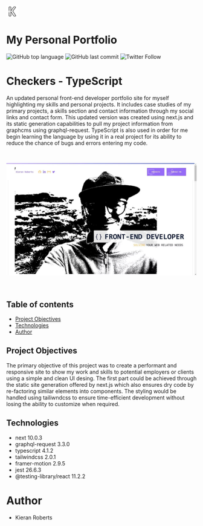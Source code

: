 ![portfolio logo](/public/favicon-32x32.png?raw=true "portfolio logo")
# My Personal Portfolio
![GitHub top language](https://img.shields.io/github/languages/top/kieran6roberts/MyPortfolio-nextjs)
![GitHub last commit](https://img.shields.io/github/last-commit/kieran6roberts/MyPortfolio-nextjs)
![Twitter Follow](https://img.shields.io/twitter/follow/kieran6dev?style=social)


# Checkers - TypeScript

An updated personal front-end developer portfolio site for myself highlighting my skills and personal projects. It includes case studies of my primary projects, a skills section and contact information through my social links and contact form. This updated version was created using next.js and its static generation capabilities to pull my project information from graphcms using graphql-request. TypeScript is also used in order for me begin learning the language by using it in a real project for its ability to reduce the chance of bugs and errors entering my code.

<br />

![Portfolio home full page](/public/images/home-screenshot.webp?raw=true "Portfolio desktop landing page screenshot")

<br />

## Table of contents
* [Project Objectives](#project-objectives)
* [Technologies](#technologies)
* [Author](#author)

## Project Objectives

The primary objective of this project was to create a performant and responsive site to show my work and skills to potential employers or clients using a simple and clean UI desing. The first part could be achieved through the static site generation offered by next.js which also ensures dry code by re-factoring similar elements into components. The styling would be handled using tailiwndcss to ensure time-efficient development without losing the ability to customize when required.

## Technologies

* next 10.0.3
* graphql-request 3.3.0
* typescript 4.1.2
* tailwindcss 2.0.1
* framer-motion 2.9.5
* jest 26.6.3
* @testing-library/react 11.2.2

# Author

* Kieran Roberts
